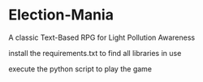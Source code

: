 # Election-Mania
A classic Text-Based RPG for Light Pollution Awareness

install the requirements.txt to find all libraries in use

execute the python script to play the game
